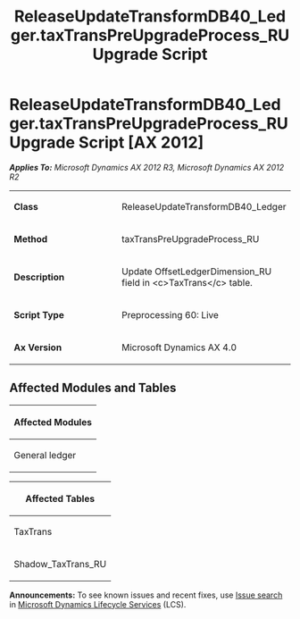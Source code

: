 ﻿---
title: ReleaseUpdateTransformDB40_Ledger.taxTransPreUpgradeProcess_RU Upgrade Script
TOCTitle: ReleaseUpdateTransformDB40_Ledger.taxTransPreUpgradeProcess_RU Upgrade Script
ms:assetid: edf9b301-9dfa-4da0-eeb2-67701ee64404
ms:mtpsurl: https://msdn.microsoft.com/en-us/library/JJ719977(v=AX.60)
ms:contentKeyID: 49712049
ms.date: 05/18/2015
mtps_version: v=AX.60
---

# ReleaseUpdateTransformDB40\_Ledger.taxTransPreUpgradeProcess\_RU Upgrade Script [AX 2012]


_**Applies To:** Microsoft Dynamics AX 2012 R3, Microsoft Dynamics AX 2012 R2_

<table>
<colgroup>
<col style="width: 50%" />
<col style="width: 50%" />
</colgroup>
<tbody>
<tr class="odd">
<td><p><strong>Class</strong></p></td>
<td><p>ReleaseUpdateTransformDB40_Ledger</p></td>
</tr>
<tr class="even">
<td><p><strong>Method</strong></p></td>
<td><p>taxTransPreUpgradeProcess_RU</p></td>
</tr>
<tr class="odd">
<td><p><strong>Description</strong></p></td>
<td><p>Update OffsetLedgerDimension_RU field in &lt;c&gt;TaxTrans&lt;/c&gt; table.</p></td>
</tr>
<tr class="even">
<td><p><strong>Script Type</strong></p></td>
<td><p>Preprocessing 60: Live</p></td>
</tr>
<tr class="odd">
<td><p><strong>Ax Version</strong></p></td>
<td><p>Microsoft Dynamics AX 4.0</p></td>
</tr>
</tbody>
</table>


## Affected Modules and Tables

<table>
<colgroup>
<col style="width: 100%" />
</colgroup>
<thead>
<tr class="header">
<th><p>Affected Modules</p></th>
</tr>
</thead>
<tbody>
<tr class="odd">
<td><p>General ledger</p></td>
</tr>
</tbody>
</table>


<table>
<colgroup>
<col style="width: 100%" />
</colgroup>
<thead>
<tr class="header">
<th><p>Affected Tables</p></th>
</tr>
</thead>
<tbody>
<tr class="odd">
<td><p>TaxTrans</p></td>
</tr>
<tr class="even">
<td><p>Shadow_TaxTrans_RU</p></td>
</tr>
</tbody>
</table>

  
**Announcements:** To see known issues and recent fixes, use [Issue search](http://go.microsoft.com/fwlink/?linkid=389258) in [Microsoft Dynamics Lifecycle Services](http://go.microsoft.com/fwlink/?linkid=306505) (LCS).

